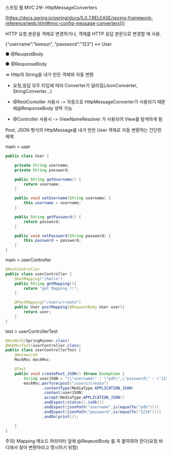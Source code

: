 스프링 웹 MVC 2부: HttpMessageConverters

[https://docs.spring.io/spring/docs/5.0.7.RELEASE/spring-framework-reference/web.html#mvc-config-message-converters]()

HTTP 요청 본문을 객체로 변경하거나, 객체를 HTTP 응답 본문으로 변경할 때 사용.

{“username”:”keesun”, “password”:”123”} <-> User

● @ReuqestBody

● @ResponseBody

=> Http의 String을 내가 만든 객체와 자동 변환

- 요청,응답 모두 타입에 따라 Converter가 달라짐(JsonConverter, StringConverter...)

- @RestContoller 사용시  -> 자동으로 HttpMessageConverter가 사용되기 때문에@ResponseBody 생략 가능

- @Controller 사용시 -> ViewNameResolver 가 사용되어 View를 탐색하게 됨

Post, JSON 형식의 HttpMessage를 내가 만든 User 객체로 자동 변환하는 간단한 예제

main > user

```java
public class User {

    private String username;
    private String password;

    public String getUsername() {
        return username;
    }

    public void setUsername(String username) {
        this.username = username;
    }

    public String getPassword() {
        return password;
    }

    public void setPassword(String password) {
        this.password = password;
    }
}
```

main > userController

```java
@RestController
public class userController {
    @GetMapping("/hello")
    public String getMapping(){
        return "get Mapping !!";
    }

    @PostMapping("/users/create")
    public User postMapping(@RequestBody User user){
        return user;
    }
}
```

test > userControllerTest

```java
@RunWith(SpringRunner.class)
@WebMvcTest(userController.class)
public class userControllerTest {
    @Autowired
    MockMvc mockMvc;

    @Test
    public void createPost_JSON() throws Exception {
        String userJSON = "{\"username\" : \"pdh\",\"password\" : \"1234\"}";
        mockMvc.perform(post("/users/create")
                .contentType(MediaType.APPLICATION_JSON)
                .content(userJSON)
                .accept(MediaType.APPLICATION_JSON))
                .andExpect(status().isOk())
                .andExpect(jsonPath("username",is(equalTo("pdh"))))
                .andExpect(jsonPath("password",is(equalTo("1234"))))
                .andDo(print());

    }
}
```

주의) Mapping 메소드 파라미터 앞에 @ReqeustBody 를 꼭 붙여줘야 한다(요청 바디에서 찾아 변환하라고 명시하기 위함)